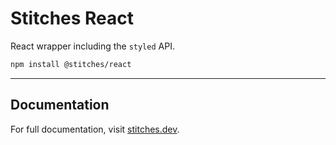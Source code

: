 # Stitches React

React wrapper including the `styled` API.

```sh
npm install @stitches/react
```

---

## Documentation

For full documentation, visit [stitches.dev](https://stitches.dev).
